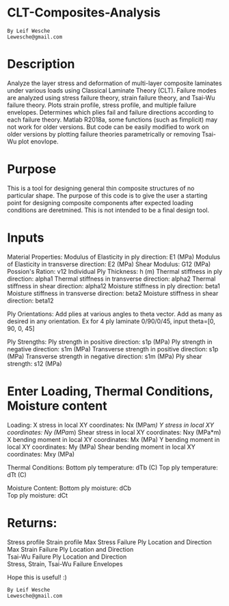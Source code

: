 # CLT-Composites-Analysis
    By Leif Wesche
    Lewesche@gmail.com


# Description
Analyze the layer stress and deformation of multi-layer composite laminates under various loads using Classical Laminate Theory (CLT).
Failure modes are analyzed using stress failure theory, strain failure theory, and Tsai-Wu failure theory. 
Plots strain profile, stress profile, and multiple failure envelopes. 
Determines which plies fail and failure directions according to each failure theory. 
Matlab R2018a, some functions (such as fimplicit) may not work for older versions. But code can be easily modified to work on older versions by plotting failure theories parametrically or removing Tsai-Wu plot enovlope. 

# Purpose
This is a tool for designing general thin composite structures of no particular shape. The purpose of this code is to give the user a starting point for designing composite components after expected loading conditions are deretmined. This is not intended to be a final design tool. 


# Inputs
Material Properties:  Modulus of Elasticity in ply direction: E1 (MPa)
                      Modulus of Elasticity in transverse direction: E2 (MPa)
                      Shear Modulus: G12 (MPa)
                      Possion's Ration: v12
                      Individual Ply Thickness: h (m)
                      Thermal stiffness in ply direction: alpha1
                      Thermal stiffness in transverse direction: alpha2
                      Thermal stiffness in shear direction: alpha12
                      Moisture stiffness in ply direction: beta1
                      Moisture stiffness in transverse direction: beta2
                      Moisture stiffness in shear direction: beta12   
                      
Ply Orientations: Add plies at various angles to theta vector. Add as many as desired in any orientation.
                      Ex for 4 ply laminate 0/90/0/45, input theta=[0, 90, 0, 45]

Ply Strengths:  Ply strength in positive direction: s1p (MPa)
                Ply strength in negative direction: s1m (MPa)
                Transverse strength in positive direction: s1p (MPa)
                Transverse strength in negative direction: s1m (MPa)
                Ply shear strength: s12 (MPa)
      
# Enter Loading, Thermal Conditions, Moisture content
Loading:  X stress in local XY coordinates: Nx (MPa*m)
          Y stress in local XY coordinates: Ny (MPa*m)
          Shear stress in local XY coordinates: Nxy (MPa*m)
          X bending moment in local XY coordinates: Mx (MPa)
          Y bending moment in local XY coordinates: My (MPa)
          Shear bending moment in local XY coordinates: Mxy (MPa)
          
Thermal Conditions:   Bottom ply temperature: dTb (C) 
                      Top ply temperature: dTt (C)
          
Moisture Content:   Bottom ply moisture: dCb  
                    Top ply moisture: dCt          
                    
# Returns: 
 Stress profile
 Strain profile 
 Max Stress Failure Ply Location and Direction                   
 Max Strain Failure Ply Location and Direction   
 Tsai-Wu Failure Ply Location and Direction   
 Stress, Strain, Tsai-Wu Failure Envelopes                    
                    
Hope this is useful! :)                    
                    
    By Leif Wesche
    Lewesche@gmail.com
    
    
    
    
